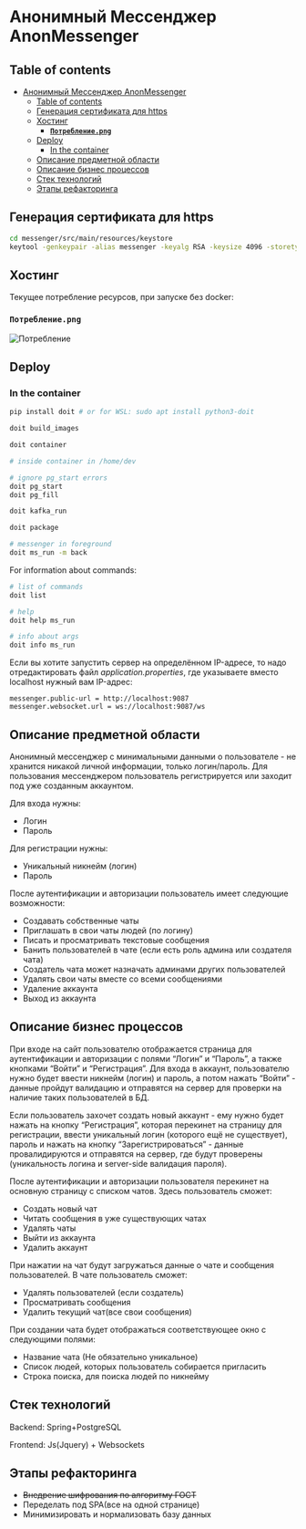# Анонимный Мессенджер AnonMessenger

## Table of contents

- [Анонимный Мессенджер AnonMessenger](#анонимный-мессенджер-anonmessenger)
  - [Table of contents](#table-of-contents)
  - [Генерация сертификата для https](#генерация-сертификата-для-https)
  - [Хостинг](#хостинг)
    - [**`Потребление.png`**](#потреблениеpng)
  - [Deploy](#deploy)
    - [In the container](#in-the-container)
  - [Описание предметной области](#описание-предметной-области)
  - [Описание бизнес процессов](#описание-бизнес-процессов)
  - [Стек технологий](#стек-технологий)
  - [Этапы рефакторинга](#этапы-рефакторинга)

## Генерация сертификата для https

```bash
cd messenger/src/main/resources/keystore
keytool -genkeypair -alias messenger -keyalg RSA -keysize 4096 -storetype PKCS12 -keystore messenger.p12 -validity 365
```

## Хостинг

Текущее потребление ресурсов, при запуске без docker:

### **`Потребление.png`**

![Потребление](tests/Потребление.png)

## Deploy

### In the container

```bash
pip install doit # or for WSL: sudo apt install python3-doit

doit build_images

doit container

# inside container in /home/dev

# ignore pg_start errors
doit pg_start
doit pg_fill

doit kafka_run

doit package

# messenger in foreground
doit ms_run -m back
```


For information about commands:

```bash
# list of commands
doit list

# help
doit help ms_run

# info about args
doit info ms_run
```

Если вы хотите запустить сервер на определённом IP-адресе, то надо отредактировать файл *application.properties*, где указываете вместо localhost нужный вам IP-адрес:

```text
messenger.public-url = http://localhost:9087
messenger.websocket.url = ws://localhost:9087/ws
```

## Описание предметной области

Анонимный мессенджер с минимальными данными о пользователе - не хранится никакой личной информации, только логин/пароль. Для пользования мессенджером пользователь регистрируется или заходит под уже созданным аккаунтом.

Для входа нужны:

- Логин
- Пароль

Для регистрации нужны:

- Уникальный никнейм (логин)
- Пароль

После аутентификации и авторизации пользователь имеет следующие возможности:

* Создавать собственные чаты
* Приглашать в свои чаты людей (по логину)
* Писать и просматривать текстовые сообщения
* Банить пользователей в чате (если есть роль админа или создателя чата)
* Создатель чата может назначать админами других пользователей
* Удалять свои чаты вместе со всеми сообщениями
* Удаление аккаунта
* Выход из аккаунта

## Описание бизнес процессов

При входе на сайт пользователю отображается страница для аутентификации и авторизации с полями “Логин” и “Пароль”, а также кнопками “Войти” и “Регистрация”.
Для входа в аккаунт, пользователю нужно будет ввести никнейм (логин) и пароль, а потом нажать “Войти” - данные пройдут валидацию и отправятся на сервер для проверки на наличие таких пользователей в БД.

Если пользователь захочет создать новый аккаунт - ему нужно будет нажать на кнопку “Регистрация”, которая перекинет на страницу для регистрации, ввести уникальный логин (которого ещё не существует), пароль и нажать на кнопку “Зарегистрироваться” - данные провалидируются и отправятся на сервер, где будут проверены (уникальность логина и server-side валидация пароля).

После аутентификации и авторизации пользователя перекинет на основную страницу с списком чатов. Здесь пользователь сможет:

- Создать новый чат
- Читать сообщения в уже существующих чатах
- Удалять чаты
- Выйти из аккаунта
- Удалить аккаунт

При нажатии на чат будут загружаться данные о чате и сообщения пользователей.
В чате пользователь сможет:

- Удалять пользователей (если создатель)
- Просматривать сообщения
- Удалить текущий чат(все свои сообщения)

При создании чата будет отображаться соответствующее окно с следующими полями:

- Название чата (Не обязательно уникальное)
- Список людей, которых пользователь собирается пригласить
- Строка поиска, для поиска людей по никнейму

## Стек технологий

Backend: Spring+PostgreSQL

Frontend: Js(Jquery) + Websockets

## Этапы рефакторинга

- <strike>Внедрение шифрования по алгоритму ГОСТ</strike>
- Переделать под SPA(все на одной странице)
- Минимизировать и нормализовать базу данных

